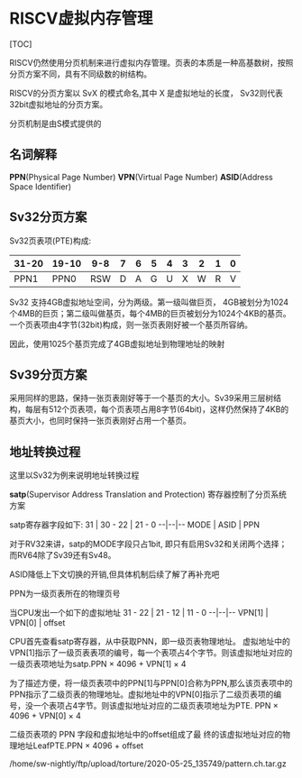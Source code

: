 # RISCV虚拟内存管理

[TOC]

RISCV仍然使用分页机制来进行虚拟内存管理。页表的本质是一种高基数树，按照分页方案不同，具有不同级数的树结构。

RISCV的分页方案以 SvX 的模式命名,其中 X 是虚拟地址的长度， Sv32则代表32bit虚拟地址的分页方案。

分页机制是由S模式提供的

## 名词解释

**PPN**(Physical Page Number)
**VPN**(Virtual Page Number)
**ASID**(Address Space Identifier)

## Sv32分页方案

Sv32页表项(PTE)构成:

31-20 | 19-10 | 9-8 | 7 | 6 | 5 | 4 | 3 | 2 | 1 | 0
|--|--|--|--|--|--|--|--|--|--|--
PPN1| PPN0 | RSW | D | A | G | U | X | W | R | V

Sv32 支持4GB虚拟地址空间，分为两级。第一级叫做巨页， 4GB被划分为1024个4MB的巨页；第二级叫做基页，每个4MB的巨页被划分为1024个4KB的基页。一个页表项由4字节(32bit)构成，则一张页表刚好被一个基页所容纳。

因此，使用1025个基页完成了4GB虚拟地址到物理地址的映射

## Sv39分页方案

采用同样的思路，保持一张页表刚好等于一个基页的大小。Sv39采用三层树结构，每层有512个页表项，每个页表项占用8字节(64bit)，这样仍然保持了4KB的基页大小，也同时保持一张页表刚好占用一个基页。

## 地址转换过程

这里以Sv32为例来说明地址转换过程

**satp**(Supervisor Address Translation and Protection)
寄存器控制了分页系统方案

satp寄存器字段如下:
31 | 30 - 22 | 21 - 0
--|--|--
MODE | ASID | PPN

对于RV32来讲，satp的MODE字段只占1bit, 即只有启用Sv32和关闭两个选择；而RV64除了Sv39还有Sv48。

ASID降低上下文切换的开销,但具体机制后续了解了再补充吧

PPN为一级页表所在的物理页号

当CPU发出一个如下的虚拟地址
31 - 22 | 21 - 12 | 11 - 0
--|--|--
VPN[1] | VPN[0] | offset

CPU首先查看satp寄存器，从中获取PNN，即一级页表物理地址。
虚拟地址中的VPN[1]指示了一级页表表项的编号，每一个表项占4个字节。则该虚拟地址对应的一级页表项地址为satp.PPN × 4096 + VPN[1] × 4

为了描述方便，将一级页表项中的PPN[1]与PPN[0]合称为PPN,那么该页表项中的PPN指示了二级页表的物理地址。虚拟地址中的VPN[0]指示了二级页表项的编号，没一个表项占4字节。则该虚拟地址对应的二级页表项地址为PTE. PPN × 4096 + VPN[0] × 4

二级页表项的 PPN 字段和虚拟地址中的offset组成了最
终的该虚拟地址对应的物理地址LeafPTE.PPN × 4096 + offset


/home/sw-nightly/ftp/upload/torture/2020-05-25_135749/pattern.ch.tar.gz
